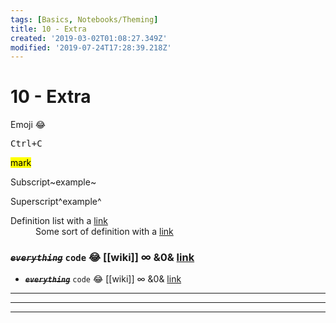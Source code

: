 ```yaml
---
tags: [Basics, Notebooks/Theming]
title: 10 - Extra
created: '2019-03-02T01:08:27.349Z'
modified: '2019-07-24T17:28:39.218Z'
---
```


# 10 - Extra

Emoji :joy:

<kbd>Ctrl+C</kbd>

<mark>mark</mark>

Subscript~example~

Superscript^example^

<dl>
  <dt>Definition list with a <a href="#">link</a></dt>
  <dd>Some sort of definition with a <a href="#">link</a></dd>
</dl>

### ~~_**`everything`**_~~ `code` :joy: [[wiki]] $\infty$ &0& [link](#)

+ ~~_**`everything`**_~~ `code` :joy: [[wiki]] $\infty$ &0& [link](#)

***

---

___
